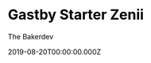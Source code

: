 ---
title: Gastby Starter Zenii
github: https://github.com/thebakerdev/gatsby-starter-zenii
demo: https://gatsby-starter-zenii.netlify.app/
author: The Bakerdev
thumbnail: themes/thebakerdev-gatsby-starter-zenii.jpg
date: 2019-08-20T00:00:00.000Z
ssg:
  - Gatsby
cms:
  - Contentful
css:
  - Tailwind
  - PostCSS
category:
  - Business
description: A One-page Gatsby starter built with Tailwindcss and Postcss.
draft: true
publish_date: '2020-09-08T11:31:59Z'
update_date: '2021-01-05T11:10:11Z'
github_star: 31
github_fork: 27
---